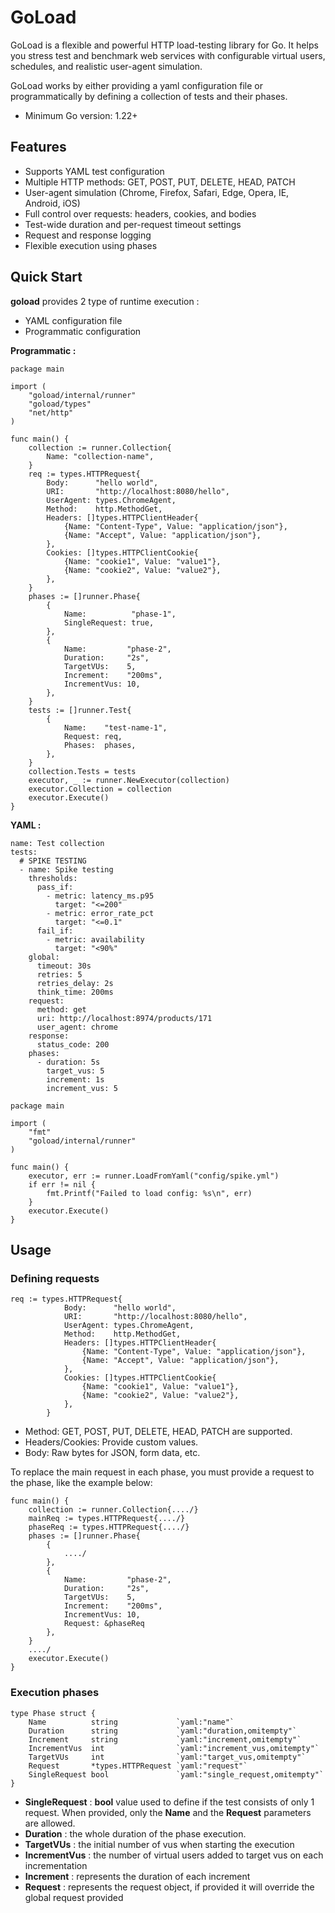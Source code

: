 # GoLoad

GoLoad is a flexible and powerful HTTP load-testing library for Go. It helps you stress test and benchmark web services with configurable virtual users, schedules, and realistic user-agent simulation.

GoLoad works by either providing a yaml configuration file or programmatically by defining a collection of tests and their phases.
- Minimum Go version: 1.22+

## Features

- Supports YAML test configuration
- Multiple HTTP methods: GET, POST, PUT, DELETE, HEAD, PATCH
- User-agent simulation (Chrome, Firefox, Safari, Edge, Opera, IE, Android, iOS)
- Full control over requests: headers, cookies, and bodies
- Test-wide duration and per-request timeout settings
- Request and response logging
- Flexible execution using phases

## Quick Start

**goload** provides 2 type of runtime execution :
* YAML configuration file
* Programmatic configuration

**Programmatic :**
```textmate
package main

import (
	"goload/internal/runner"
	"goload/types"
	"net/http"
)

func main() {
	collection := runner.Collection{
		Name: "collection-name",
	}
	req := types.HTTPRequest{
		Body:      "hello world",
		URI:       "http://localhost:8080/hello",
		UserAgent: types.ChromeAgent,
		Method:    http.MethodGet,
		Headers: []types.HTTPClientHeader{
			{Name: "Content-Type", Value: "application/json"},
			{Name: "Accept", Value: "application/json"},
		},
		Cookies: []types.HTTPClientCookie{
			{Name: "cookie1", Value: "value1"},
			{Name: "cookie2", Value: "value2"},
		},
	}
	phases := []runner.Phase{
		{
			Name:          "phase-1",
			SingleRequest: true,
		},
		{
			Name:         "phase-2",
			Duration:     "2s",
			TargetVUs:    5,
			Increment:    "200ms",
			IncrementVus: 10,
		},
	}
	tests := []runner.Test{
		{
			Name:    "test-name-1",
			Request: req,
			Phases:  phases,
		},
	}
	collection.Tests = tests
	executor, _ := runner.NewExecutor(collection)
	executor.Collection = collection
	executor.Execute()
}

```
**YAML :**

````text
name: Test collection
tests:
  # SPIKE TESTING
  - name: Spike testing
    thresholds:
      pass_if:
        - metric: latency_ms.p95
          target: "<=200"
        - metric: error_rate_pct
          target: "<=0.1"
      fail_if:
        - metric: availability
          target: "<90%"
    global:
      timeout: 30s
      retries: 5
      retries_delay: 2s
      think_time: 200ms
    request:
      method: get
      uri: http://localhost:8974/products/171
      user_agent: chrome
    response:
      status_code: 200
    phases:
      - duration: 5s
        target_vus: 5
        increment: 1s
        increment_vus: 5

````

````textmate
package main

import (
	"fmt"
	"goload/internal/runner"
)

func main() {
	executor, err := runner.LoadFromYaml("config/spike.yml")
	if err != nil {
		fmt.Printf("Failed to load config: %s\n", err)
	}
	executor.Execute()
}
````

## Usage

### Defining requests

```textmate
req := types.HTTPRequest{
			Body:      "hello world",
			URI:       "http://localhost:8080/hello",
			UserAgent: types.ChromeAgent,
			Method:    http.MethodGet,
			Headers: []types.HTTPClientHeader{
				{Name: "Content-Type", Value: "application/json"},
				{Name: "Accept", Value: "application/json"},
			},
			Cookies: []types.HTTPClientCookie{
				{Name: "cookie1", Value: "value1"},
				{Name: "cookie2", Value: "value2"},
			},
		}
```


- Method: GET, POST, PUT, DELETE, HEAD, PATCH are supported.
- Headers/Cookies: Provide custom values.
- Body: Raw bytes for JSON, form data, etc.

To replace the main request in each phase, you must provide a request to the phase, like the example below:

```textmate
func main() {
	collection := runner.Collection{..../}
	mainReq := types.HTTPRequest{..../}
	phaseReq := types.HTTPRequest{..../}
	phases := []runner.Phase{
		{
			..../
		},
		{
			Name:         "phase-2",
			Duration:     "2s",
			TargetVUs:    5,
			Increment:    "200ms",
			IncrementVus: 10,
			Request: &phaseReq
		},
	}
	..../
	executor.Execute()
}
```

### Execution phases



```textmate
type Phase struct {
	Name          string             `yaml:"name"`
	Duration      string             `yaml:"duration,omitempty"`
	Increment     string             `yaml:"increment,omitempty"`
	IncrementVus  int                `yaml:"increment_vus,omitempty"`
	TargetVUs     int                `yaml:"target_vus,omitempty"`
	Request       *types.HTTPRequest `yaml:"request"`
    SingleRequest bool               `yaml:"single_request,omitempty"`
}
```

- **SingleRequest** : **bool** value used to define if the test consists of only 1 request. When provided, only the **Name** and the **Request** parameters are allowed.
- **Duration** : the whole duration of the phase execution.
- **TargetVUs** : the initial number of vus when starting the execution
- **IncrementVus** : the number of virtual users added to target vus on each incrementation
- **Increment** : represents the duration of each increment
- **Request** : represents the request object, if provided it will override the global request provided
